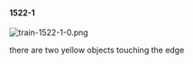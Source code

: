 #### 1522-1
![train-1522-1-0.png](https://github.com/lil-lab/nlvr/raw/master/nlvr/train/images/13/train-1522-1-0.png "train-1522-1-0.png")

there are two yellow objects touching the edge